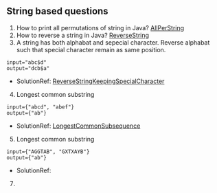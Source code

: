 ## String based questions 

1. How to print all permutations of string in Java?
   [AllPerString](https://github.com/keshav-repo/Data-strucure-algorithms-Java/blob/master/src/main/java/com/learning/str/AllPerString.java)
2. How to reverse a string in Java?
   [ReverseString](https://github.com/keshav-repo/Data-strucure-algorithms-Java/blob/master/src/main/java/com/learning/str/ReverseString.java)
3. A string has both alphabat and sepecial character. Reverse alphabat such that special character remain as same position.
```
input="abc$d"
output="dcb$a"
```
- SolutionRef:  [ReverseStringKeepingSpecialCharacter](https://github.com/keshav-repo/Data-strucure-algorithms-Java/blob/master/src/main/java/com/learning/str/ReverseStringKeepingSpecialCharacter.java)
4.  Longest common substring 
```
input={"abcd", "abef"}
output={"ab"}
```
- SolutionRef: [LongestCommonSubsequence](https://github.com/keshav-repo/Data-strucure-algorithms-Java/blob/master/src/main/java/com/learning/str/LongestCommonSubsequence.java)
5. Longest common substring
```
input={"AGGTAB", "GXTXAYB"}
output={"ab"}
```
- SolutionRef:
7. 